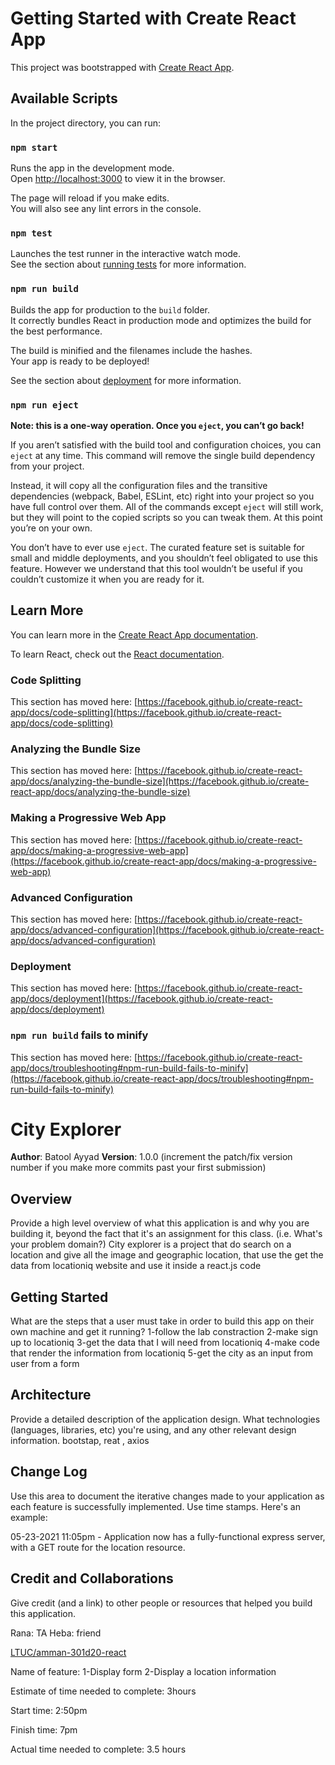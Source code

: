 # Getting Started with Create React App

This project was bootstrapped with [Create React App](https://github.com/facebook/create-react-app).

## Available Scripts

In the project directory, you can run:

### `npm start`

Runs the app in the development mode.\
Open [http://localhost:3000](http://localhost:3000) to view it in the browser.

The page will reload if you make edits.\
You will also see any lint errors in the console.

### `npm test`

Launches the test runner in the interactive watch mode.\
See the section about [running tests](https://facebook.github.io/create-react-app/docs/running-tests) for more information.

### `npm run build`

Builds the app for production to the `build` folder.\
It correctly bundles React in production mode and optimizes the build for the best performance.

The build is minified and the filenames include the hashes.\
Your app is ready to be deployed!

See the section about [deployment](https://facebook.github.io/create-react-app/docs/deployment) for more information.

### `npm run eject`

**Note: this is a one-way operation. Once you `eject`, you can’t go back!**

If you aren’t satisfied with the build tool and configuration choices, you can `eject` at any time. This command will remove the single build dependency from your project.

Instead, it will copy all the configuration files and the transitive dependencies (webpack, Babel, ESLint, etc) right into your project so you have full control over them. All of the commands except `eject` will still work, but they will point to the copied scripts so you can tweak them. At this point you’re on your own.

You don’t have to ever use `eject`. The curated feature set is suitable for small and middle deployments, and you shouldn’t feel obligated to use this feature. However we understand that this tool wouldn’t be useful if you couldn’t customize it when you are ready for it.

## Learn More

You can learn more in the [Create React App documentation](https://facebook.github.io/create-react-app/docs/getting-started).

To learn React, check out the [React documentation](https://reactjs.org/).

### Code Splitting

This section has moved here: [https://facebook.github.io/create-react-app/docs/code-splitting](https://facebook.github.io/create-react-app/docs/code-splitting)

### Analyzing the Bundle Size

This section has moved here: [https://facebook.github.io/create-react-app/docs/analyzing-the-bundle-size](https://facebook.github.io/create-react-app/docs/analyzing-the-bundle-size)

### Making a Progressive Web App

This section has moved here: [https://facebook.github.io/create-react-app/docs/making-a-progressive-web-app](https://facebook.github.io/create-react-app/docs/making-a-progressive-web-app)

### Advanced Configuration

This section has moved here: [https://facebook.github.io/create-react-app/docs/advanced-configuration](https://facebook.github.io/create-react-app/docs/advanced-configuration)

### Deployment

This section has moved here: [https://facebook.github.io/create-react-app/docs/deployment](https://facebook.github.io/create-react-app/docs/deployment)

### `npm run build` fails to minify

This section has moved here: [https://facebook.github.io/create-react-app/docs/troubleshooting#npm-run-build-fails-to-minify](https://facebook.github.io/create-react-app/docs/troubleshooting#npm-run-build-fails-to-minify)




# City Explorer

**Author**: Batool Ayyad
**Version**: 1.0.0 (increment the patch/fix version number if you make more commits past your first submission)

## Overview
 Provide a high level overview of what this application is and why you are building it, beyond the fact that it's an assignment for this class. (i.e. What's your problem domain?)
City explorer is a project that do search on a location and give all the image and geographic location, that use the get the data from locationiq website and use it inside a react.js code

## Getting Started
 What are the steps that a user must take in order to build this app on their own machine and get it running?
1-follow the lab constraction 
2-make sign up to locationiq 
3-get the data that I will need from locationiq
4-make code that render the information from locationiq
5-get the city as an input from user from a form

## Architecture
 Provide a detailed description of the application design. What technologies (languages, libraries, etc) you're using, and any other relevant design information.
bootstap, reat , axios

## Change Log
 Use this area to document the iterative changes made to your application as each feature is successfully implemented. Use time stamps. Here's an example:


05-23-2021 11:05pm - Application now has a fully-functional express server, with a GET route for the location resource.

## Credit and Collaborations
 Give credit (and a link) to other people or resources that helped you build this application. 

 Rana: TA
 Heba: friend

[LTUC/amman-301d20-react](https://github.com/LTUC/amman-301d20-react/blob/master/class-06/demo/react-axios/src/App.js)

Name of feature:
1-Display form
2-Display a location information


Estimate of time needed to complete:
3hours

Start time: 
2:50pm

Finish time: 
7pm

Actual time needed to complete: 
3.5 hours